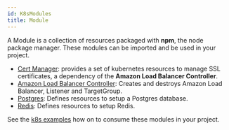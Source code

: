 ```yaml
---
id: K8sModules
title: Module
---
```


A Module is a collection of resources packaged with **npm**, the node package manager. These modules can be imported and be used in your project.

- [Cert Manager](https://github.com/grucloud/grucloud/tree/main/packages/modules/k8s/cert-manager): provides a set of kubernetes resources to manage SSL certificates, a dependency of the **Amazon Load Balancer Controller**.
- [Amazon Load Balancer Controller](https://github.com/grucloud/grucloud/tree/main/packages/modules/k8s/aws-load-balancer): Creates and destroys Amazon Load Balancer, Listener and TargetGroup.
- [Postgres](https://github.com/grucloud/grucloud/tree/main/packages/modules/k8s/postgres): Defines resources to setup a Postgres database.
- [Redis](https://github.com/grucloud/grucloud/tree/main/packages/modules/k8s/redis): Defines resources to setup Redis.

See the [k8s examples](./K8sExamples) how on to consume these modules in your project.
